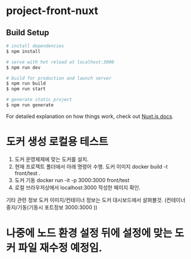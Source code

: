 # project-front-nuxt

## Build Setup

```bash
# install dependencies
$ npm install

# serve with hot reload at localhost:3000
$ npm run dev

# build for production and launch server
$ npm run build
$ npm run start

# generate static project
$ npm run generate
```

For detailed explanation on how things work, check out [Nuxt.js docs](https://nuxtjs.org).

# 도커 생성 로컬용 테스트

1. 도커 운영체제에 맞는 도커를 설치.
2. 현재 프로젝트 폴더에서 아래 명령어 수행. 도커 이미지 docker build -t front/test .
3. 도커 기동 docker run -it -p 3000:3000 front/test
4. 로컬 브라우저상에서 localhost:3000 작성한 페이지 확인.

기타 관련 정보 도커 이미지/컨테이너 정보는 도커 대시보드에서 살펴볼것. (컨테이너 중지/기동(기동시 포트정보 3000:3000 ))

# 나중에 노드 환경 설정 뒤에 설정에 맞는 도커 파일 재수정 예정임.
